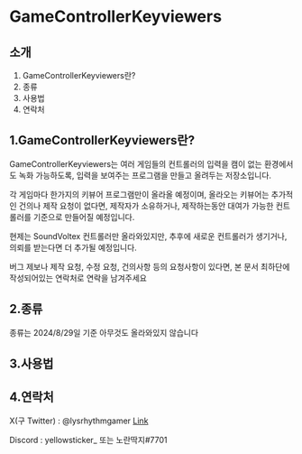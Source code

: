 GameControllerKeyviewers
==
소개
--
1. GameControllerKeyviewers란?
2. 종류
3. 사용법
4. 연락처

1.GameControllerKeyviewers란?
--
GameControllerKeyviewers는 여러 게임들의 컨트롤러의 입력을 캠이 없는 환경에서도 녹화 가능하도록, 입력을 보여주는 프로그램을 만들고 올려두는 저장소입니다.

각 게임마다 한가지의 키뷰어 프로그램만이 올라올 예정이며, 올라오는 키뷰어는 추가적인 건의나 제작 요청이 없다면, 제작자가 소유하거나, 제작하는동안 대여가 가능한 컨트롤러를 기준으로 만들어질 예정입니다. 

현제는 SoundVoltex 컨트롤러만 올라와있지만, 추후에 새로운 컨트롤러가 생기거나, 의뢰를 받는다면 더 추가될 예정입니다.

버그 제보나 제작 요청, 수정 요청, 건의사항 등의 요청사항이 있다면, 본 문서 최하단에 작성되어있는 연락처로 연락을 남겨주세요

2.종류
--
종류는 2024/8/29일 기준 아무것도 올라와있지 않습니다

3.사용법
--
4.연락처
--
X(구 Twitter) : @lysrhythmgamer [Link](https://x.com/lysrhythmgamer)

Discord : yellowsticker_ 또는 노란딱지#7701
